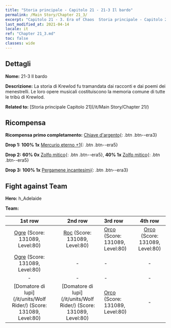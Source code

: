 ```yaml
---
title: "Storia principale - Capitolo 21 - 21-3 Il bardo"
permalink: /Main Story/Chapter 21_3/
excerpt: "Capitolo 21 - 3. Era of Chaos  Storia principale - Capitolo 21_3. 21-3 Il bardo"
last_modified_at: 2021-04-14
locale: it
ref: "Chapter 21_3.md"
toc: false
classes: wide
---
```


## Dettagli

 **Nome:** 21-3 Il bardo

 **Descrizione:** La storia di Krewlod fu tramandata dai racconti e dai poemi dei menestrelli. Le loro opere musicali costituiscono la memoria comune di tutte le tribù di Krewlod.

 **Related to:** [Storia principale Capitolo 21](/it/Main Story/Chapter 21/)

## Ricompensa

 **Ricompensa primo completamento:** [Chiave d'argento](/it/Items/con_693/){: .btn .btn--era3}

 **Drop 1:** **100% 1x** [Mercurio eterno +1](/it/Items/mat_70/){: .btn .btn--era5}

 **Drop 2:** **60% 0x** [Zolfo mitico](/it/Items/mat_64/){: .btn .btn--era5}, **40% 1x** [Zolfo mitico](/it/Items/mat_64/){: .btn .btn--era5}

 **Drop 3:** **100% 1x** [Pergamene incantesimi](/it/Items/con_694/){: .btn .btn--era3}


## Fight against Team
 **Hero:** h_Adelaide

 **Team:**


  | 1st row | 2nd row | 3rd row | 4th row |
  |:----:|:----:|:----|:----:|
  | [Ogre](/it/units/Ogre/) (Score: 131089, Level:80)  | [Roc](/it/units/Roc/) (Score: 131089, Level:80)  | [Orco](/it/units/Orc/) (Score: 131089, Level:80)  | [Orco](/it/units/Orc/) (Score: 131089, Level:80)  |
  | [Ogre](/it/units/Ogre/) (Score: 131089, Level:80)  | - | - | - |
  | - | - | - | - |
  | [Domatore di lupi](/it/units/Wolf Rider/) (Score: 131089, Level:80)  | [Domatore di lupi](/it/units/Wolf Rider/) (Score: 131089, Level:80)  | [Orco](/it/units/Orc/) (Score: 131089, Level:80)  | - |


